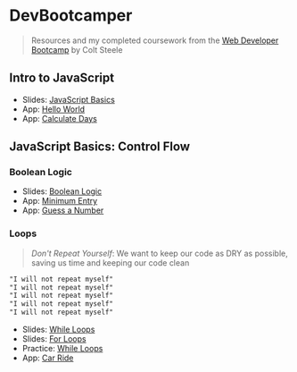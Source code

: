 # DevBootcamper

> Resources and my completed coursework from the [Web Developer Bootcamp](https://www.udemy.com/the-web-developer-bootcamp/) by Colt Steele

## Intro to JavaScript

- Slides: [JavaScript Basics](http://webdev.slides.com/coltsteele/javascript-basics-57/fullscreen)
- App: [Hello World](src/projects/01-hello-world/hello-world.html)
- App: [Calculate Days](src/projects/02-calculate-days/calculate-days.html)

## JavaScript Basics: Control Flow

### Boolean Logic

- Slides: [Boolean Logic](http://webdev.slides.com/coltsteele/deck-4-47/fullscreen)
- App: [Minimum Entry](src/projects/03-minimum-entry/minimum-entry.html)
- App: [Guess a Number](src/projects/04-guess-number/guess-number.html)

### Loops

> <em>Don't Repeat Yourself</em>: We want to keep our code as DRY as possible, saving us time and keeping our code clean

```markdown
"I will not repeat myself"
"I will not repeat myself"
"I will not repeat myself"
"I will not repeat myself"
"I will not repeat myself"
```

- Slides: [While Loops](http://webdev.slides.com/coltsteele/loops-58/fullscreen)
- Slides: [For Loops](http://webdev.slides.com/coltsteele/loops-18-59/fullscreen)
- Practice: [While Loops](src/projects/05-while-loops/while-loops.html)
- App: [Car Ride](src/projects/06-car-ride/car-ride.html)
